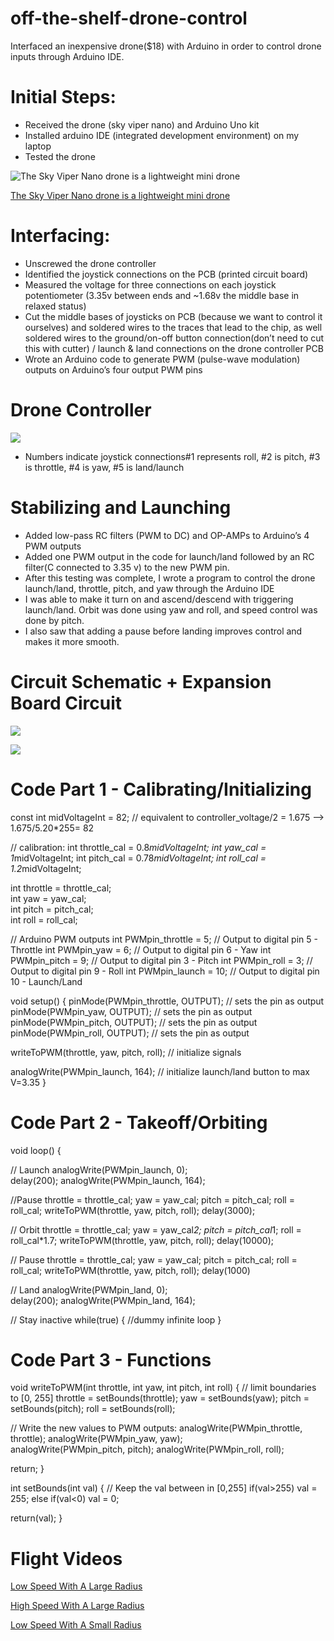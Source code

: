 # off-the-shelf-drone-control 
Interfaced an inexpensive drone($18) with Arduino in order to control drone inputs through Arduino IDE.
# Initial Steps: 
* Received the drone (sky viper nano) and Arduino Uno kit
* Installed arduino IDE (integrated development environment) on my laptop
* Tested the drone

![The Sky Viper Nano drone is a lightweight mini drone](SkyViperNano.png)


[The Sky Viper Nano drone is a lightweight mini drone](https://www.amazon.com/Sky-Viper-Drone-Black-Green/dp/B07G1RJXGF)

# Interfacing: 
* Unscrewed the drone controller
* Identified the joystick connections on the PCB (printed circuit board)
* Measured the voltage for three connections on each joystick potentiometer (3.35v between ends and ~1.68v the middle base in relaxed status)
* Cut the middle bases of joysticks on PCB (because we want to control it ourselves) and soldered wires to the traces that lead to the chip, as well soldered wires to the ground/on-off button connection(don’t need to cut this with cutter) / launch & land connections on the drone controller PCB
* Wrote an Arduino code to generate PWM (pulse-wave modulation) outputs on Arduino’s four output PWM pins

# Drone Controller

![](DroneController.png)
* Numbers indicate joystick connections#1 represents roll, #2 is pitch, #3 is throttle, #4 is yaw, #5 is land/launch


# Stabilizing and Launching

* Added low-pass RC filters (PWM to DC) and OP-AMPs to Arduino’s 4 PWM outputs
* Added one PWM output in the code for launch/land followed by an RC filter(C connected to 3.35 v) to the new PWM pin.
* After this testing was complete, I wrote a program to control the drone launch/land, throttle, pitch, and yaw through the Arduino IDE
* I was able to make it turn on and ascend/descend with triggering launch/land. Orbit was done using yaw and roll, and speed control was done by pitch. 
* I also saw that adding a pause before landing improves control and makes it more smooth.

# Circuit Schematic + Expansion Board Circuit

![](CircuitSchematic.png)

![](TheExpansionBoardCircuit.png)

# Code Part 1 - Calibrating/Initializing

const int midVoltageInt = 82;  // equivalent to controller_voltage/2 = 1.675 --> 1.675/5.20*255= 82

// calibration:
int throttle_cal = 0.8*midVoltageInt;
int yaw_cal      = 1*midVoltageInt;
int pitch_cal    = 0.78*midVoltageInt;
int roll_cal     = 1.2*midVoltageInt;

int throttle = throttle_cal;  
int yaw      = yaw_cal;  
int pitch    = pitch_cal;  
int roll     = roll_cal;  

// Arduino PWM outputs
int PWMpin_throttle = 5;      // Output to digital pin 5 - Throttle
int PWMpin_yaw      = 6;      // Output to digital pin 6 - Yaw
int PWMpin_pitch    = 9;      // Output to digital pin 3 - Pitch
int PWMpin_roll     = 3;      // Output to digital pin 9 - Roll
int PWMpin_launch   = 10;     // Output to digital pin 10 - Launch/Land


void setup() {
  pinMode(PWMpin_throttle, OUTPUT); // sets the pin as output
  pinMode(PWMpin_yaw, OUTPUT);      // sets the pin as output
  pinMode(PWMpin_pitch, OUTPUT);    // sets the pin as output
  pinMode(PWMpin_roll, OUTPUT);     // sets the pin as output

  writeToPWM(throttle, yaw, pitch, roll); // initialize signals

  analogWrite(PWMpin_launch, 164);  // initialize launch/land button to max V=3.35
}

# Code Part 2 - Takeoff/Orbiting

void loop() {

  // Launch
  analogWrite(PWMpin_launch, 0);  
  delay(200);
  analogWrite(PWMpin_launch, 164);  
   
  //Pause
  throttle = throttle_cal;
  yaw      = yaw_cal;
  pitch    = pitch_cal;
  roll     = roll_cal;
  writeToPWM(throttle, yaw, pitch, roll);
  delay(3000);


  // Orbit
  throttle = throttle_cal;
  yaw      = yaw_cal*2;
  pitch    = pitch_cal*1;
  roll     = roll_cal*1.7;
  writeToPWM(throttle, yaw, pitch, roll);
  delay(10000);

  // Pause
  throttle = throttle_cal;
  yaw      = yaw_cal;
  pitch    = pitch_cal;
  roll     = roll_cal;
  writeToPWM(throttle, yaw, pitch, roll);
  delay(1000)

  // Land
  analogWrite(PWMpin_land, 0);  
  delay(200);
  analogWrite(PWMpin_land, 164);  

 // Stay inactive
  while(true)
  {
    //dummy infinite loop
  }

# Code Part 3 - Functions

void writeToPWM(int throttle, int yaw, int pitch, int roll)
{
  // limit boundaries to [0, 255]
  throttle = setBounds(throttle);
  yaw = setBounds(yaw);
  pitch = setBounds(pitch);
  roll = setBounds(roll);
 
  // Write the new values to PWM outputs:
  analogWrite(PWMpin_throttle, throttle);
  analogWrite(PWMpin_yaw, yaw);  
  analogWrite(PWMpin_pitch, pitch);
  analogWrite(PWMpin_roll, roll);  

  return;
}


int setBounds(int val)
{
  // Keep the val between in [0,255]
  if(val>255)
    val = 255;
  else if(val<0)
    val = 0;

  return(val);
}

# Flight Videos 
[Low Speed With A Large Radius](https://youtube.com/shorts/BE0ayNMGKw4?feature=shared)

[High Speed With A Large Radius](https://youtube.com/shorts/gUoHLjEAiHc?feature=shared)

[Low Speed With A Small Radius](https://youtube.com/shorts/MegWfbtFAbc?feature=shared)











